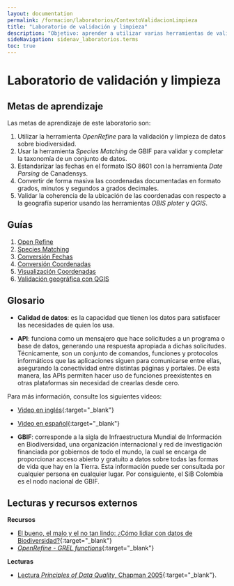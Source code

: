 ```yaml
---
layout: documentation
permalink: /formacion/laboratorios/ContextoValidacionLimpieza
title: "Laboratorio de validación y limpieza"
description: "Objetivo: aprender a utilizar varias herramientas de validación y limpieza."
sideNavigation: sidenav_laboratorios.terms
toc: true
---
```


# Laboratorio de validación y limpieza

## Metas de aprendizaje

Las metas de aprendizaje de este laboratorio son:

1. Utilizar la herramienta *OpenRefine* para la validación y limpieza de datos sobre biodiversidad.
2. Usar la herramienta *Species Matching* de GBIF para validar y completar la taxonomía de un conjunto de datos.
3. Estandarizar las fechas en el formato ISO 8601 con la herramienta *Date Parsing* de Canadensys.
4. Convertir de forma masiva las coordenadas documentadas en formato grados, minutos y segundos a grados decimales.
5. Validar la coherencia de la ubicación de las coordenadas con respecto a la geografía superior usando las herramientas *OBIS ploter* y *QGIS*.
 

## Guías

1. [Open Refine](https://hp-colombian-biodiversity.gbif-staging.org/formacion/laboratorios/OpenRefine)
2. [Species Matching](https://hp-colombian-biodiversity.gbif-staging.org/formacion/laboratorios/SpeciesMatching)
3. [Conversión Fechas]()
4. [Conversión Coordenadas](https://hp-colombian-biodiversity.gbif-staging.org/formacion/laboratorios/ConversionCoordenadas)
5. [Visualización Coordenadas](https://hp-colombian-biodiversity.gbif-staging.org/formacion/laboratorios/ConversionFechas)
6. [Validación geográfica con QGIS]()


## Glosario


- **Calidad de datos**: es la capacidad que tienen los datos para satisfacer las necesidades de quien los usa.

- **API**: funciona como un mensajero que hace solicitudes a un programa o base de datos, generando una respuesta apropiada a dichas solicitudes. Técnicamente, son un conjunto de comandos, funciones y protocolos informáticos que las aplicaciones siguen para comunicarse entre ellas, asegurando la conectividad entre distintas páginas y portales. De esta manera, las APIs permiten hacer uso de funciones preexistentes en otras plataformas sin necesidad de crearlas desde cero.

Para más información, consulte los siguientes videos:
- [Video en inglés](https://youtu.be/s7wmiS2mSXY){:target="_blank"}
- [Video en español](https://youtu.be/rq6gdwEbowU){:target="_blank"}



- **GBIF**: corresponde a la sigla de Infraestructura Mundial de Información en Biodiversidad, una organización internacional y red de investigación financiada por gobiernos de todo el mundo, la cual se encarga de proporcionar acceso abierto y gratuito a datos sobre todas las formas de vida que hay en la Tierra. Esta información puede ser consultada por cualquier persona en cualquier lugar. Por consiguiente, el SiB Colombia es el nodo nacional de GBIF.


## Lecturas y recursos externos

**Recursos**

* [El bueno, el malo y el no tan lindo: ¿Cómo lidiar con datos de Biodiversidad?](https://www.youtube.com/watch?v=om1TdHOj5B8){:target="_blank"}
* [*OpenRefine - GREL functions*](https://github.com/OpenRefine/OpenRefine/wiki/GREL-Functions){:target="_blank"}

**Lecturas**

* [Lectura *Principles of Data Quality*, Chapman 2005](https://www.gbif.org/document/80509/principles-of-data-quality){:target="_blank"}.

